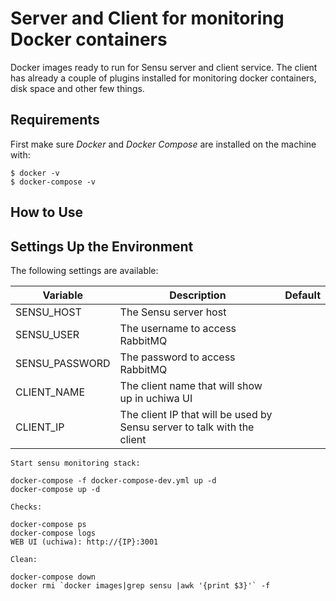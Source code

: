 # Server and Client for monitoring Docker containers

Docker images ready to run for Sensu server and client service.
The client has already a couple of plugins installed for monitoring docker containers, disk space and other few things.

## Requirements

First make sure *Docker* and *Docker Compose* are installed on the machine with:

    $ docker -v
    $ docker-compose -v

## How to Use

## Settings Up the Environment

The following settings are available:

| Variable       | Description                                                             | Default |
|----------------|-------------------------------------------------------------------------|---------|
| SENSU_HOST     | The Sensu server host                                                   |         |
| SENSU_USER     | The username to access RabbitMQ                                         |         |
| SENSU_PASSWORD | The password to access RabbitMQ                                         |         |
| CLIENT_NAME    | The client name that will show up in uchiwa UI                          |         |
| CLIENT_IP      | The client IP that will be used by Sensu server to talk with the client |         |


```
Start sensu monitoring stack:

docker-compose -f docker-compose-dev.yml up -d
docker-compose up -d 

Checks:

docker-compose ps
docker-compose logs
WEB UI (uchiwa): http://{IP}:3001

Clean: 

docker-compose down
docker rmi `docker images|grep sensu |awk '{print $3}'` -f
```
